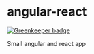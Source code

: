 # angular-react

[![Greenkeeper badge](https://badges.greenkeeper.io/wyverex/angular-react.svg)](https://greenkeeper.io/)

Small angular and react app
